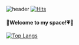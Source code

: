 ![header](https://capsule-render.vercel.app/api?type=waving&color=0:81BEF7,100:2ECCFA&height=180&section=header&text=Hi%20There😚&fontSize=30&fontColor=585858&fontAlign=90)
[![Hits](https://hits.seeyoufarm.com/api/count/incr/badge.svg?url=https%3A%2F%2Fgithub.com%2Fbomcarrot&count_bg=%2360EEE4&title_bg=%2300BDFF&icon=smugmug.svg&icon_color=%23FFFEE1&title=hits&edge_flat=false)](https://hits.seeyoufarm.com)

<h4>🐰Welcome to my space!💗🥕</h4>



[![Top Langs](https://github-readme-stats.vercel.app/api/top-langs/?username=bomcarrot&layout=compact)](https://github.com/bomcarrot/bomcarrot)

 
